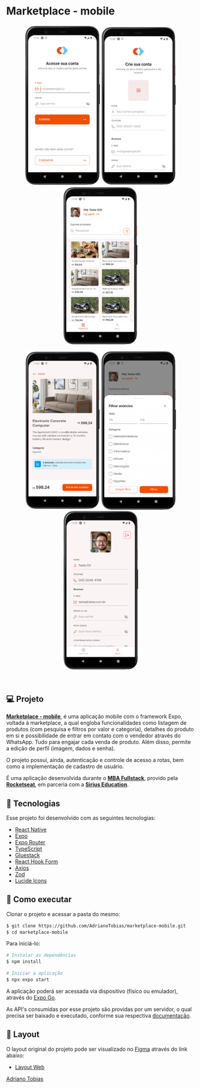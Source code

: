 # Marketplace - mobile

<p align="center">
  <img src=".github/preview-signIn.png" alt="Preview do projeto - Página Sign In" width="200">
  <img src=".github/preview-signUp.png" alt="Preview do projeto - Página Sign Up" width="200">
  <img src=".github/preview-home.png" alt="Preview do projeto - Página Home" width="200">
</p>
<p align="center">
  <img src=".github/preview-product-details.png" alt="Preview do projeto - Página Detalhes do Produto" width="200">
  <img src=".github/preview-products-filter.png" alt="Preview do projeto - Página Filtro de Produtos" width="200">
  <img src=".github/preview-profile.png" alt="Preview do projeto - Página Perfil" width="200">
</p>

<br>

## 💻 Projeto

**[Marketplace - mobile](https://github.com/AdrianoTobias/marketplace-mobile)**, é uma aplicação mobile com o framework Expo, voltada à marketplace, a qual engloba funcionalidades como listagem de produtos (com pesquisa e filtros por valor e categoria), detalhes do produto em si e possibilidade de entrar em contato com o vendedor através do WhatsApp. Tudo para engajar cada venda de produto. Além disso, permite a edição de perfil (imagem, dados e senha).

O projeto possui, ainda, autenticação e controle de acesso a rotas, bem como a implementação de cadastro de usuário.

É uma aplicação desenvolvida durante o **[MBA Fullstack](https://www.rocketseat.com.br/mba)**, provido pela **[Rocketseat](https://rocketseat.com.br/)**, em parceria com a **[Sirius Education](https://landing.sirius.education/home/)**.


## 🧪 Tecnologias

Esse projeto foi desenvolvido com as seguintes tecnologias:

- [React Native](https://reactnative.dev/)
- [Expo](https://expo.dev/)
- [Expo Router](https://docs.expo.dev/versions/latest/sdk/router/)
- [TypeScript](https://www.typescriptlang.org/)
- [Gluestack](https://gluestack.io/)
- [React Hook Form](https://react-hook-form.com/)
- [Axios](https://axios-http.com/)
- [Zod](https://zod.dev/)
- [Lucide Icons](https://lucide.dev/icons/)


## 🚀 Como executar

Clonar o projeto e acessar a pasta do mesmo:

```bash
$ git clone https://github.com/AdrianoTobias/marketplace-mobile.git
$ cd marketplace-mobile
```

Para iniciá-lo:
```bash
# Instalar as dependências
$ npm install
```

```bash
# Iniciar a aplicação
$ npx expo start
```
A aplicação poderá ser acessada via dispositivo (físico ou emulador), através do [Expo Go](https://docs.expo.dev/get-started/set-up-your-environment/).


As API's consumidas por esse projeto são providas por um servidor, o qual precisa ser baixado e executado, conforme sua respectiva [documentação](https://github.com/AdrianoTobias/marketplace-api).


## 🔖 Layout

O layout original do projeto pode ser visualizado no [Figma](http://figma.com/) através do link abaixo:

- [Layout Web](https://www.figma.com/community/file/1465783392558647927/app-de-marketplace) 



[Adriano Tobias](https://github.com/AdrianoTobias)